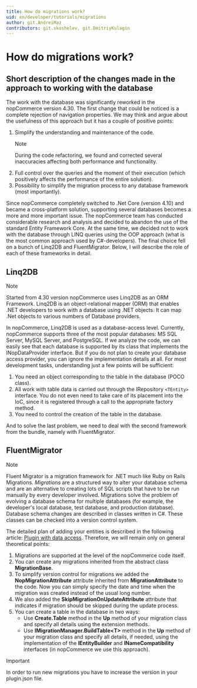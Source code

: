 ```yaml
---
title: How do migrations work?
uid: en/developer/tutorials/migrations
author: git.AndreiMaz
contributors: git.skoshelev, git.DmitriyKulagin
---
```

# How do migrations work?

## Short description of the changes made in the approach to working with the database

The work with the database was significantly reworked in the nopCommerce version 4.30. The first change that could be noticed is a complete rejection of navigation properties. We may think and argue about the usefulness of this approach but it has a couple of positive points:

1. Simplify the understanding and maintenance of the code.
    > [!NOTE]
    > During the code refactoring, we found and corrected several inaccuracies affecting both performance and functionality.
1. Full control over the queries and the moment of their execution (which positively affects the performance of the entire solution).
1. Possibility to simplify the migration process to any database framework (most importantly).

Since nopCommerce completely switched to .Net Core (version 4.10) and became a cross-platform solution, supporting several databases becomes a more and more important issue. The nopCommerce team has conducted considerable research and analysis and decided to abandon the use of the standard Entity Framework Core. At the same time, we decided not to work with the database through LINQ queries using the OOP approach (what is the most common approach used by C#-developers). The final choice fell on a bunch of Linq2DB and FluentMigrator. Below, I will describe the role of each of these frameworks in detail.

## Linq2DB

> [!NOTE]
> Started from 4.30 version nopCommerce uses Linq2DB as an ORM Framework. Linq2DB is an object-relational mapper (ORM) that enables .NET developers to work with a database using .NET objects. It can map .Net objects to various numbers of Database providers.

In nopCommerce, Linq2DB is used as a database-access level. Currently, nopCommerce supports three of the most popular databases: MS SQL Server, MySQL Server, and PostgreSQL. If we analyze the code, we can easily see that each database is supported by its class that implements the INopDataProvider interface. But if you do not plan to create your database access provider, you can ignore the implementation details at all. For most development tasks, understanding just a few points will be sufficient:

1. You need an object corresponding to the table in the database (POCO class).
1. All work with table data is carried out through the IRepository `<TEntity>` interface. You do not even need to take care of its placement into the IoC, since it is registered through a call to the appropriate factory method.
1. You need to control the creation of the table in the database.

And to solve the last problem, we need to deal with the second framework from the bundle, namely with FluentMigrator.

## FluentMigrator

> [!NOTE]
> Fluent Migrator is a migration framework for .NET much like Ruby on Rails Migrations. *Migrations* are a structured way to alter your database schema and are an alternative to creating lots of SQL scripts that have to be run manually by every developer involved. Migrations solve the problem of evolving a database schema for multiple databases (for example, the developer's local database, test database, and production database). Database schema changes are described in classes written in C#. These classes can be checked into a version control system.

The detailed plan of adding your entities is described in the following article: [Plugin with data access](xref:en/developer/plugins/how-to-write-plugin-4.60). Therefore, we will remain only on general theoretical points:

1. Migrations are supported at the level of the nopCommerce code itself.
1. You can create any migrations inherited from the abstract class **MigrationBase**.
1. To simplify version control for migrations we added the **NopMigrationAttribute** attribute inherited from **MigrationAttribute** to the code. Now you can simply specify the date and time when the migration was created instead of the usual long number.
1. We also added the **SkipMigrationOnUpdateAttribute** attribute that indicates if migration should be skipped during the update process.
1. You can create a table in the database in two ways:
    * Use **Create.Table** method in the **Up** method of your migration class and specify all details using the extension methods.
    * Use **IMigrationManager.BuildTable\<T\>** method in the **Up** method of your migration class and specify all details, if needed, using the implementation of the **IEntityBuilder** and **INameCompatibility** interfaces (in nopCommerce we use this approach).

> [!IMPORTANT]
>
> In order to run new migrations you have to increase the version in your plugin.json file.
